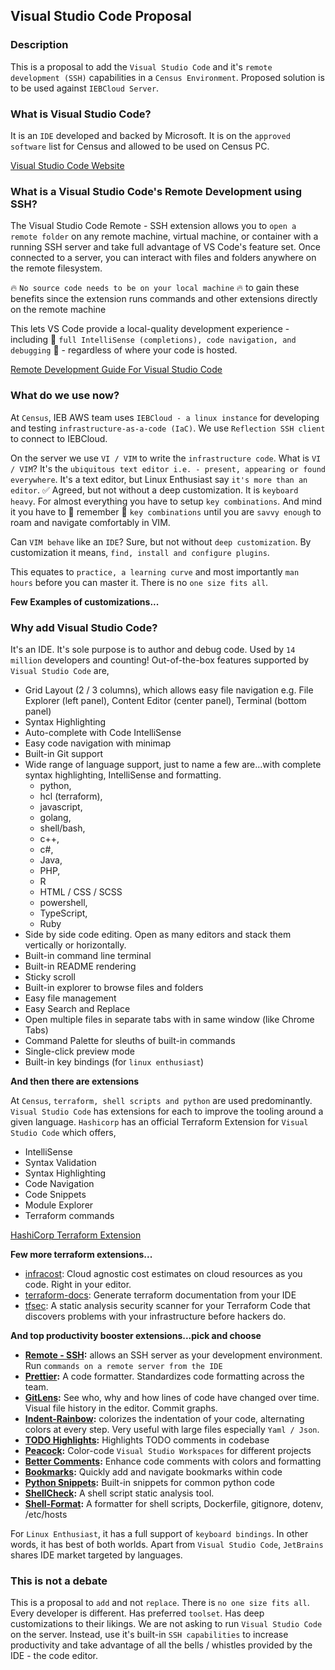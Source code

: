 ## Visual Studio Code Proposal


### Description

This is a proposal to add the `Visual Studio Code` and it's `remote development (SSH)` capabilities in a `Census Environment`. Proposed solution is to be used against `IEBCloud Server`.

### What is Visual Studio Code?

It is an `IDE` developed and backed by Microsoft. It is on the `approved software` list for Census and allowed to be used on Census PC. 

[Visual Studio Code Website](https://code.visualstudio.com/)

### What is a Visual Studio Code's Remote Development using SSH?

The Visual Studio Code Remote - SSH extension allows you to `open a remote folder` on any remote machine, virtual machine, or container with a running SSH server and take full advantage of VS Code's feature set. Once connected to a server, you can interact with files and folders anywhere on the remote filesystem.

:fire: `No source code needs to be on your local machine` :fire: to gain these benefits since the extension runs commands and other extensions directly on the remote machine

This lets VS Code provide a local-quality development experience - including :clap: `full IntelliSense (completions), code navigation, and debugging` :clap: - regardless of where your code is hosted.

[Remote Development Guide For Visual Studio Code](https://code.visualstudio.com/docs/remote/ssh)

### What do we use now?

At `Census`, IEB AWS team uses `IEBCloud - a linux instance` for developing and testing `infrastructure-as-a-code (IaC)`. We use `Reflection SSH client` to connect to IEBCloud.  

On the server we use `VI / VIM` to write the `infrastructure code`. What is `VI / VIM`? It's the `ubiquitous text editor i.e. - present, appearing or found everywhere`. It's a text editor, but Linux Enthusiast say `it's more than an editor`. :white_check_mark: Agreed, but not without a deep customization. It is `keyboard heavy`. For almost everything you have to setup `key combinations`. And mind it you have to :brain: remember :brain: `key combinations` until you are `savvy enough` to roam and navigate comfortably in VIM. 

Can `VIM behave` like an `IDE`? Sure, but not without `deep customization`. By customization it means, `find, install and configure plugins`. 

This equates to `practice, a learning curve` and most importantly `man hours` before you can master it. There is no `one size fits all`.

**Few Examples of customizations...**



### Why add Visual Studio Code?

It's an IDE. It's sole purpose is to author and debug code. Used by `14 million` developers and counting! Out-of-the-box features supported by `Visual Studio Code` are,

- Grid Layout (2 / 3 columns), which allows easy file navigation
    e.g. File Explorer (left panel), Content Editor (center panel), Terminal (bottom panel)
- Syntax Highlighting
- Auto-complete with Code IntelliSense
- Easy code navigation with minimap
- Built-in Git support 
- Wide range of language support, just to name a few are...with complete syntax highlighting, IntelliSense and formatting.
    - python, 
    - hcl (terraform), 
    - javascript, 
    - golang, 
    - shell/bash, 
    - c++, 
    - c#, 
    - Java, 
    - PHP,
    - R
    - HTML / CSS / SCSS
    - powershell, 
    - TypeScript, 
    - Ruby
- Side by side code editing. Open as many editors and stack them vertically or horizontally.
- Built-in command line terminal
- Built-in README rendering 
- Sticky scroll
- Built-in explorer to browse files and folders
- Easy file management
- Easy Search and Replace
- Open multiple files in separate tabs with in same window (like Chrome Tabs)
- Command Palette for sleuths of built-in commands
- Single-click preview mode
- Built-in key bindings (for `linux enthusiast`)

**And then there are extensions**

At `Census`, `terraform, shell scripts and python` are used predominantly. `Visual Studio Code` has extensions for each to improve the tooling around a given language. `Hashicorp` has an official Terraform Extension for `Visual Studio Code` which offers, 

- IntelliSense
- Syntax Validation
- Syntax Highlighting
- Code Navigation
- Code Snippets 
- Module Explorer
- Terraform commands

[HashiCorp Terraform Extension](https://marketplace.visualstudio.com/items?itemName=HashiCorp.terraform)

**Few more terraform extensions...**

- [infracost](https://github.com/infracost/vscode-infracost): Cloud agnostic cost estimates on cloud resources as you code. Right in your editor.
- [terraform-docs](https://marketplace.visualstudio.com/items?itemName=DerekCAshmore.terraform-docs): Generate terraform documentation from your IDE
- [tfsec](https://github.com/aquasecurity/tfsec): A static analysis security scanner for your Terraform Code that discovers problems with your infrastructure before hackers do.

**And top productivity booster extensions...pick and choose**

- **[Remote - SSH](https://code.visualstudio.com/docs/remote/ssh-tutorial):** allows an SSH server as your development environment. Run `commands on a remote server from the IDE`
- **[Prettier](https://prettier.io/):** A code formatter. Standardizes code formatting across the team. 
- **[GitLens](https://www.gitkraken.com/gitlens):** See who, why and how lines of code have changed over time. Visual file history in the editor. Commit graphs. 
- **[Indent-Rainbow](https://marketplace.visualstudio.com/items?itemName=oderwat.indent-rainbow):** colorizes the indentation of your code, alternating colors at every step. Very useful with large files especially `Yaml / Json`. 
- **[TODO Highlights](https://marketplace.visualstudio.com/items?itemName=wayou.vscode-todo-highlight):** Highlights TODO comments in codebase
- **[Peacock](https://marketplace.visualstudio.com/items?itemName=johnpapa.vscode-peacock):** Color-code `Visual Studio Workspaces` for different projects
- **[Better Comments](https://marketplace.visualstudio.com/items?itemName=aaron-bond.better-comments):** Enhance code comments with colors and formatting 
- **[Bookmarks](https://marketplace.visualstudio.com/items?itemName=alefragnani.Bookmarks):** Quickly add and navigate bookmarks within code  
- **[Python Snippets](https://marketplace.visualstudio.com/items?itemName=cstrap.python-snippets):** Built-in snippets for common python code 
- **[ShellCheck](https://marketplace.visualstudio.com/items?itemName=timonwong.shellcheck):** A shell script static analysis tool. 
- **[Shell-Format](https://marketplace.visualstudio.com/items?itemName=foxundermoon.shell-format):** A formatter for shell scripts, Dockerfile, gitignore, dotenv, /etc/hosts

For `Linux Enthusiast`, it has a full support of `keyboard bindings`. In other words, it has best of both worlds. Apart from `Visual Studio Code`, `JetBrains` shares IDE market targeted by languages. 


### This is not a debate

This is a proposal to `add` and not `replace`. There is `no one size fits all`. Every developer is different. Has preferred `toolset`. Has deep customizations to their likings. We are not asking to run `Visual Studio Code` on the server. Instead, use it's built-in `SSH capabilities` to increase productivity and take advantage of all the bells / whistles provided by the IDE - the code editor. 